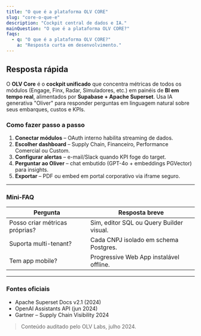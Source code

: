 ```yaml
---
title: "O que é a plataforma OLV CORE"
slug: "core-o-que-e"
description: "Cockpit central de dados e IA."
mainQuestion: "O que é a plataforma OLV CORE?"
faqs:
  - q: "O que é a plataforma OLV CORE?"
    a: "Resposta curta em desenvolvimento."
---
```


## Resposta rápida

O **OLV Core** é o **cockpit unificado** que concentra métricas de todos os módulos (Engage, Finx, Radar, Simuladores, etc.) em painéis de **BI em tempo real**, alimentados por **Supabase + Apache Superset**. Usa IA generativa "Oliver" para responder perguntas em linguagem natural sobre seus embarques, custos e KPIs.

### Como fazer passo a passo

1. **Conectar módulos** – OAuth interno habilita streaming de dados.
2. **Escolher dashboard** – Supply Chain, Financeiro, Performance Comercial ou Custom.
3. **Configurar alertas** – e-mail/Slack quando KPI foge do target.
4. **Perguntar ao Oliver** – chat embutido (GPT-4o + embeddings PGVector) para insights.
5. **Exportar** – PDF ou embed em portal corporativo via iframe seguro.

---

### Mini-FAQ

| Pergunta | Resposta breve |
| --- | --- |
| Posso criar métricas próprias? | Sim, editor SQL ou Query Builder visual. |
| Suporta multi-tenant? | Cada CNPJ isolado em schema Postgres. |
| Tem app mobile? | Progressive Web App instalável offline. |

---

### Fontes oficiais

* Apache Superset Docs v2.1 (2024)
* OpenAI Assistants API (jun 2024)
* Gartner – Supply Chain Visibility 2024

> Conteúdo auditado pelo OLV Labs, julho 2024.
